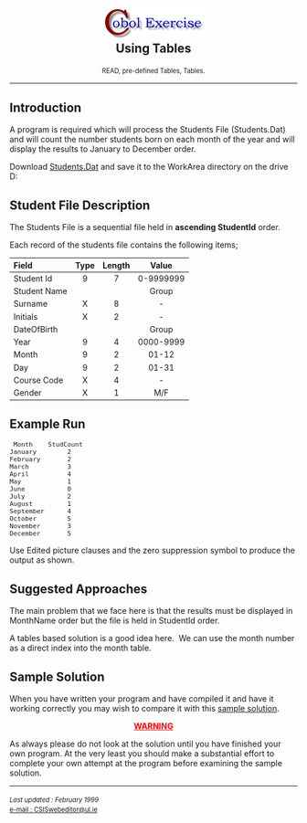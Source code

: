 <div style="text-align:center;">
  <img src="T-CobolExercise.gif"/>
  <h2 style="margin-top:0;">Using Tables</h2>
  <span style="margin-top:0;font-size:80%;">READ, pre-defined Tables, Tables.</span>
</div>

***

## Introduction

A program is required which will process the Students File (Students.Dat) and will count the number students born on each month of the year and will display the results to January to December order.

Download <A HREF="ftp://www.csis.ul.ie/cobol/exercises/students.dat">Students.Dat</A> and save it to the WorkArea directory on the drive D:

## Student File Description

The Students File is a sequential file held in **ascending StudentId**
order.

Each record of the students file contains the following items;

| Field        | Type | Length | Value      |
|:-------------|:----:|:------:|:----------:|
| Student Id   |   9  |    7   |  0-9999999 |
| Student Name |      |        |   Group    |
| Surname      |   X  |    8   |     -      |
| Initials     |   X  |    2   |     -      |
| DateOfBirth  |      |        |   Group    |
| Year         |   9  |    4   |  0000-9999 |
| Month        |   9  |    2   |    01-12   |
| Day          |   9  |    2   |    01-31   |
| Course Code  |   X  |    4   |     -      |
| Gender       |   X  |    1   |     M/F    |

## Example Run

<pre style="font-size:80%;"">
 Month    StudCount
January        2
February       2
March          3
April          4
May            1
June           0
July           2
August         1
September      4
October        5
November       3
December       5
</pre>

Use Edited picture clauses and the zero suppression symbol to produce the output as shown.<TT></TT>

## Suggested Approaches

The main problem that we face here is that the results must be displayed in MonthName order but the file is held in StudentId order.

A tables based solution is a good idea here.&nbsp; We can use the month number as a direct index into the month table.

## Sample Solution

When you have written your program and have compiled it and have it working correctly you may wish to compare it with this <A HREF="ftp://www.csis.ul.ie/cobol/exercises/MonthTable.cbl">sample solution</A>.

<p style="text-align:center;color:#FF0000;"><u><b>WARNING</b></u></p>

As always please do not look at the solution until you have finished your own program. At the very least you should make a substantial effort to complete your own attempt at the program before examining the sample solution.

***

<span style="font-size:80%;">*Last updated : February 1999*<br/>
<a href="mailto:michael.coughlan@ul.ie">e-mail : CSISwebeditor@ul.ie</a></span>
